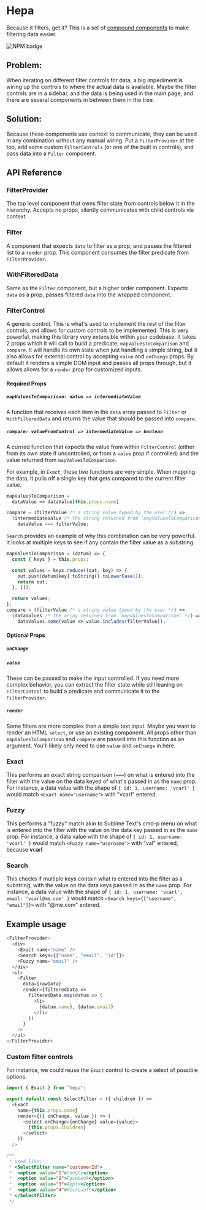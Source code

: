 # Hepa

Because it filters, get it? This is a set of [compound components](https://www.youtube.com/watch?v=hEGg-3pIHlE) to make filtering data easier. 

![NPM badge](https://img.shields.io/npm/v/hepa.svg)

## Problem:

When iterating on different filter controls for data, a big impediment is wiring up the controls to where the actual data is available. Maybe the filter controls are in a sidebar, and the data is being used in the main page, and there are several components in between them in the tree. 

## Solution:

Because these components use context to communicate, they can be used in any combination without any manual wiring. Put a `FilterProvider` at the top, add some custom `FilterControls` (or one of the built in controls), and pass data into a `Filter` component.

## API Reference

### FilterProvider

The top level component that owns filter state from controls below it in the hierarchy. Accepts no props, silently communicates with child controls via context.

### Filter

A component that expects `data` to filter as a prop, and passes the filtered list to a `render` prop. This component consumes the filter predicate from `FilterProvider`.

### WithFilteredData

Same as the `Filter` component, but a higher order component. Expects `data` as a prop, passes filtered `data` into the wrapped component.

### FilterControl

A generic control. This is what's used to implement the rest of the filter controls, and allows for custom controls to be implemented. This is very powerful, making this library very extensible within your codebase. It takes 2 props which it will call to build a predicate, `mapValuesToComparison` and `compare`. It will handle its own state when just handling a simple string, but it also allows for external control by accepting `value` and `onChange` props. By default it renders a simple DOM input and passes all props through, but it allows allows for a `render` prop for customized inputs.

#### Required Props

##### `mapValuesToComparison: datum => intermediateValue`

A function that receives each item in the `data` array passed to `Filter` or `WithFilteredData` and returns the value that should be passed into `compare`.

##### `compare: valueFromControl => intermediateValue => boolean`

A curried function that expects the value from within `FilterControl` (either from its own state if uncontrolled, or from a `value` prop if controlled) and the value returned from `mapValuesToComparison`.

For example, in `Exact`, these two functions are very simple. When mapping the data, it pulls off a single key that gets compared to the current filter value.

```js
mapValuesToComparison = 
  dataValue => dataValue[this.props.name]

compare = (filterValue /* a string value typed by the user */) => 
  (intermediateValue /* the string returned from `mapValuesToComparison` */) =>
    dataValue === filterValue;
```

`Search` provides an example of why this combination can be very powerful. It looks at multiple keys to see if any contain the filter value as a substring.

```js
mapValuesToComparison = (datum) => {
  const { keys } = this.props;

  const values = keys.reduce((out, key) => {
    out.push(datum[key].toString().toLowerCase());
    return out;
  }, []);

  return values;
};
compare = (filterValue /* a string value typed by the user */) => 
  (dataValues /* the array returned from `mapValuesToComparison` */) =>
    dataValues.some(value => value.includes(filterValue));
```

#### Optional Props

##### `onChange`
##### `value`

These can be passed to make the input controlled. If you need more complex behavior, you can extract the filter state while still leaning on `FilterControl` to build a predicate and communicate it to the `FilterProvider`.

##### `render`

Some filters are more complex than a simple text input. Maybe you want to render an HTML `select`, or use an existing component. All props other than `mapValuesToComparison` and `compare` are passed into this function as an argument. You'll likely only need to use `value` and `onChange` in here.

### Exact

This performs an exact string comparison (`===`) on what is entered into the filter with the value on the data keyed of what's passed in as the `name` prop. For instance, a data value with the shape of `{ id: 1, username: 'vcarl' }` would match `<Exact name="username">` with "vcarl" entered.

### Fuzzy

This performs a "fuzzy" match akin to Sublime Text's cmd-p menu on what is entered into the filter with the value on the data key passed in as the `name` prop. For instance, a data value with the shape of `{ id: 1, username: 'vcarl' }` would match `<Fuzzy name="username">` with "val" entered, because **v**c**a**r**l**

### Search

This checks if multiple keys contain what is entered into the filter as a substring, with the value on the data keys passed in as the `name` prop. For instance, a data value with the shape of `{ id: 1, username: 'vcarl', email: 'vcarl@me.com' }` would match `<Search keys={["username", "email"]}>` with "@me.com" entered. 

## Example usage

```js
<FilterProvider>
  <div>
    <Exact name="name" />
    <Search keys={["name", "email", "id"]}>
    <Fuzzy name="email" />
  </div>
  <ul>
    <Filter
      data={rawData}
      render={filteredData =>
        filteredData.map(datum => (
          <li>
            {datum.name}, {datum.email}
          </li>
        ))
      }
    />
  </ul>
</FilterProvider>
```

### Custom filter controls

For instance, we could reuse the `Exact` control to create a select of possible options.

```js
import { Exact } from "hepa";

export default const SelectFilter = ({ children }) =>
  <Exact
    name={this.props.name}
    render={({ onChange, value }) => (
      <select onChange={onChange} value={value}>
        {this.props.children}
      </select>
    )}
  />

/**
 * Used like:
 * <SelectFilter name="customerId">
 *  <option value="1">Google</option>
 *  <option value="2">Facebook</option>
 *  <option value="3">Apple</option>
 *  <option value="4">Microsoft</option>
 * </SelectFilter>
 */
```
